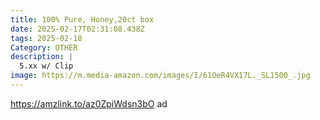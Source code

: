 ```yaml
---
title: 100% Pure, Honey,20ct box
date: 2025-02-17T02:31:08.438Z
tags: 2025-02-18
Category: OTHER
description: |
  5.xx w/ Clip 
image: https://m.media-amazon.com/images/I/61OeR4VX17L._SL1500_.jpg
---
```

https://amzlink.to/az0ZpiWdsn3bO  ad
